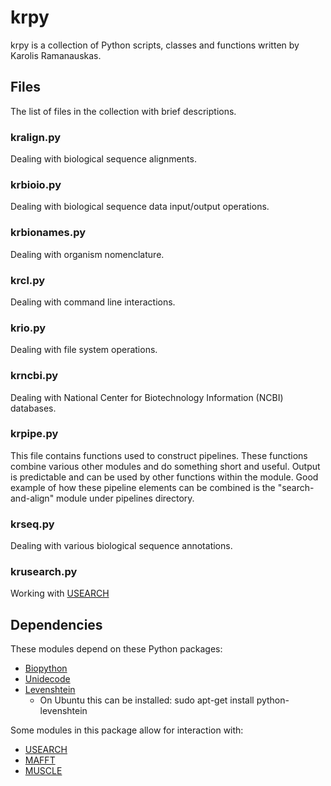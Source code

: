 # krpy

krpy is a collection of Python scripts, classes and functions written by Karolis Ramanauskas.

## Files

The list of files in the collection with brief descriptions.

### kralign.py

Dealing with biological sequence alignments.

### krbioio.py

Dealing with biological sequence data input/output operations.

### krbionames.py

Dealing with organism nomenclature.

### krcl.py

Dealing with command line interactions.

### krio.py

Dealing with file system operations.

### krncbi.py

Dealing with National Center for Biotechnology Information (NCBI) databases.

### krpipe.py

This file contains functions used to construct pipelines. These functions combine various other modules and do something short and useful. Output is predictable and can be used by other functions within the module. Good example of how these pipeline elements can be combined is the "search-and-align" module under pipelines directory.

### krseq.py

Dealing with various biological sequence annotations.

### krusearch.py

Working with [USEARCH](http://drive5.com/usearch)

## Dependencies

These modules depend on these Python packages:

* [Biopython](http://biopython.org)
* [Unidecode](http://pypi.python.org/pypi/Unidecode)
* [Levenshtein](https://pypi.python.org/pypi/python-Levenshtein)
	* On Ubuntu this can be installed: sudo apt-get install python-levenshtein

Some modules in this package allow for interaction with:

* [USEARCH](http://drive5.com/usearch)
* [MAFFT](http://mafft.cbrc.jp/alignment/software)
* [MUSCLE](http://www.drive5.com/muscle)
